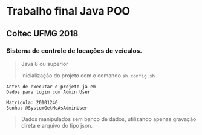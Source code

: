 # Trabalho final Java POO
## Coltec UFMG 2018

### Sistema de controle de locações de veículos.

> Java 8 ou superior
> 
> Inicialização do projeto com o comando `sh config.sh`

````
Antes de executar o projeto ja em  
Dados para login com Admin User

Matricula: 20101240
Senha: @SystemGetMeAsAdminUser

````

> Dados manipulados sem banco de dados, utilizando apenas gravação direta e arquivo do tipo json.
 
